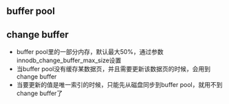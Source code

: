 ## buffer pool

## change buffer
* buffer pool里的一部分内存，默认最大50%，通过参数innodb_change_buffer_max_size设置
* 当buffer pool没有缓存某数据页，并且需要更新该数据页的时候，会用到change buffer
* 当要更新的值是唯一索引的时候，只能先从磁盘同步到buffer pool，就用不到change buffer了